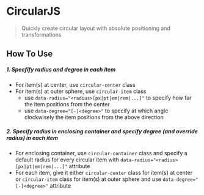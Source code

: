 # CircularJS

> Quickly create circular layout with absolute positioning and transformations

## How To Use

##### 1. Specfify radius and degree in each item

+ For item(s) at center, use `circular-center` class
+ For item(s) at outer sphere, use `circular-item` class
    - use `data-radius="<radius>[px|pt|em|rem|...]"` to specify how far the item positions from the center
    - use `data-degree="[-]<degree>"` to specify at which angle clockwisely the item positions from the above direction

##### 2. Specify radius in enclosing container and specify degree (and override radius) in each item

+ For enclosing container, use `circular-container` class and specify a default radius for every circular item with `data-radius="<radius>[px|pt|em|rem|...]"` attribute
+ For each item, give it either `circular-center` class for item(s) at center or `circular-item` class for item(s) at outer sphere and use `data-degree="[-]<degree>"` attribute 
